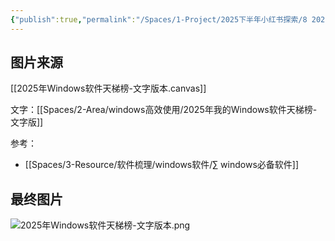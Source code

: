 ```yaml
---
{"publish":true,"permalink":"/Spaces/1-Project/2025下半年小红书探索/8 2025我的Windows软件天梯榜-文字版.md","created":"2025-07-15","modified":"2025-07-25","published":"2025-07-25T18:49:52.157+08:00","cssclasses":""}
---
```



## 图片来源

[[2025年Windows软件天梯榜-文字版本.canvas]]

文字：[[Spaces/2-Area/windows高效使用/2025年我的Windows软件天梯榜-文字版]]

参考：

- [[Spaces/3-Resource/软件梳理/windows软件/∑ windows必备软件]]

## 最终图片

![2025年Windows软件天梯榜-文字版本.png](https://pub-pic.oldwinter.top/2025/07/f8445d9700fff846183932b7a739e79e.png)

